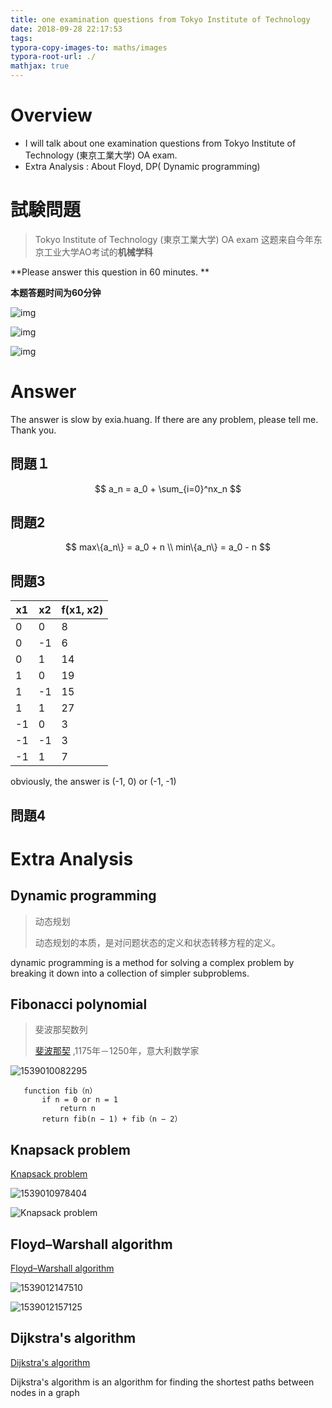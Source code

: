 ```yaml
---
title: one examination questions from Tokyo Institute of Technology
date: 2018-09-28 22:17:53
tags:
typora-copy-images-to: maths/images
typora-root-url: ./
mathjax: true
---
```


# Overview

* I  will talk about one examination questions from Tokyo Institute of Technology (東京工業大学) OA exam.
* Extra Analysis : About Floyd, DP( Dynamic programming)



# 試験問題

> Tokyo Institute of Technology (東京工業大学) OA exam
> 这题来自今年东京工业大学AO考试的**机械学科**

**Please answer this question in 60 minutes. **

**本题答题时间为60分钟**



![img](/maths/images/v2-47ca5ba94ba3bfcfd8ff7a9425e12267_hd.jpg)

![img](/maths/images/v2-ed1d155344c2f1c0e88042fbafc4765d_hd.jpg)

![img](/maths/images/v2-38096a4f7f35d59f7af8ee352f435110_hd.jpg)



# Answer

The answer is slow by exia.huang. If there are any problem, please tell me. Thank you.

## 問題１

$$
a_n = a_0 + \sum_{i=0}^nx_n
$$

## 問題2

$$
max\{a_n\} = a_0 + n \\
min\{a_n\} = a_0 - n
$$

## 問題3

| x1   | x2   | f(x1, x2) |
| ---- | ---- | --------- |
| 0    | 0    | 8         |
| 0    | -1   | 6         |
| 0    | 1    | 14        |
| 1    | 0    | 19        |
| 1    | -1   | 15        |
| 1    | 1    | 27        |
| -1   | 0    | 3         |
| -1   | -1   | 3         |
| -1   | 1    | 7         |

obviously, the answer is (-1, 0) or (-1, -1)



## 問題4



# Extra Analysis

## Dynamic programming

> 动态规划
>
> 动态规划的本质，是对问题状态的定义和状态转移方程的定义。

dynamic programming is a method for solving a complex problem by breaking it down into a collection of simpler subproblems.





## Fibonacci polynomial

> 斐波那契数列
>
> [斐波那契](https://en.wikipedia.org/wiki/Fibonacci) ,1175年－1250年，意大利数学家

![1539010082295](/maths/images/1539010082295.png)

```
   function fib（n）
       if n = 0 or n = 1
           return n
       return fib(n − 1) + fib（n − 2）
```

## Knapsack problem

[Knapsack problem](https://en.wikipedia.org/wiki/Knapsack_problem)

![1539010978404](/maths/images/1539010978404.png)

![Knapsack problem](/maths/images/dd9c97f255a11758a2f19098205661f90cf2fa81.svg)

## Floyd–Warshall algorithm

[Floyd–Warshall algorithm](https://en.wikipedia.org/wiki/Floyd%E2%80%93Warshall_algorithm)

![1539012147510](/maths/images/1539012147510.png)

![1539012157125](/maths/images/1539012157125.png)

## Dijkstra's algorithm

[Dijkstra's algorithm](https://en.wikipedia.org/wiki/Dijkstra%27s_algorithm)

Dijkstra's algorithm is an algorithm for finding the shortest paths between nodes in a graph



